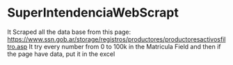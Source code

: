 # SuperIntendenciaWebScrapt
It Scraped all the data base from this page: https://www.ssn.gob.ar/storage/registros/productores/productoresactivosfiltro.asp
It try every number from 0 to 100k in the Matricula Field and then if the page have data, put it in the excel
